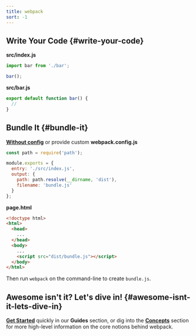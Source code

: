 ```yaml
---
title: webpack
sort: -1
---
```


## Write Your Code {#write-your-code}

<div class="splash__wrap">
<div class="splash__left">

__src/index.js__

```js
import bar from './bar';

bar();
```

</div>
<div class="splash__right">

__src/bar.js__

```js
export default function bar() {
  //
}
```

</div>
</div>


## Bundle It {#bundle-it}

<div class="splash__wrap">
<div class="splash__left">

__[Without config](https://youtu.be/3Nv9muOkb6k?t=21293)__ or provide custom __webpack.config.js__

```js
const path = require('path');

module.exports = {
  entry: './src/index.js',
  output: {
    path: path.resolve(__dirname, 'dist'),
    filename: 'bundle.js'
  }
};
```

</div>
<div class="splash__right">

__page.html__

```html
<!doctype html>
<html>
  <head>
    ...
  </head>
  <body>
    ...
    <script src="dist/bundle.js"></script>
  </body>
</html>
```

</div>
</div>

Then run `webpack` on the command-line to create `bundle.js`.

## Awesome isn't it? Let's dive in! {#awesome-isnt-it-lets-dive-in}

__[Get Started](/guides/getting-started)__ quickly in our __Guides__ section, or dig into the __[Concepts](/concepts)__ section for more high-level information on the core notions behind webpack.
